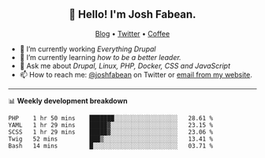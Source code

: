 <h2 align="center">👋 Hello! I'm Josh Fabean.</h2>
<p align="center">
  <a href="https://joshfabean.com">Blog</a> •
  <a href="https://twitter.com/fabean">Twitter</a> •
  <a href="https://www.buymeacoffee.com/LSxne6Yr4">Coffee</a>
</p>

- 🔭 I’m currently working *Everything Drupal*
- 🌱 I’m currently learning *how to be a better leader.*
- 💬 Ask me about *Drupal, Linux, PHP, Docker, CSS and JavaScript*
- 📫 How to reach me: [@joshfabean](https://twitter.com/joshfabean) on Twitter or [email from my website](https://joshfabean.com).

-------

📊 **Weekly development breakdown**
<!--START_SECTION:waka-->
```text
PHP    1 hr 50 mins    ███████░░░░░░░░░░░░░░░░░░   28.61 % 
YAML   1 hr 29 mins    █████▓░░░░░░░░░░░░░░░░░░░   23.15 % 
SCSS   1 hr 29 mins    █████▓░░░░░░░░░░░░░░░░░░░   23.06 % 
Twig   52 mins         ███▒░░░░░░░░░░░░░░░░░░░░░   13.41 % 
Bash   14 mins         █░░░░░░░░░░░░░░░░░░░░░░░░   03.71 % 
```
<!--END_SECTION:waka-->

<!--
**fabean/fabean** is a ✨ _special_ ✨ repository because its `README.md` (this file) appears on your GitHub profile.

Here are some ideas to get you started:

- 🔭 I’m currently working on ...
- 🌱 I’m currently learning ...
- 👯 I’m looking to collaborate on ...
- 🤔 I’m looking for help with ...
- 💬 Ask me about ...
- 📫 How to reach me: ...
- 😄 Pronouns: ...
- ⚡ Fun fact: ...
-->
